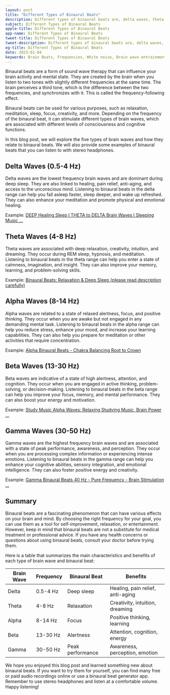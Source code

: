 ```yaml
---
layout: post
title: "Different Types of Binaural Beats"
description: Different types of binaural beats are, delta waves, theta waves, alpha waves and gamma waves. Binaural beats are a form of sound wave therapy that can influence your brain activity and mental state. They are created by the brain when you listen to two tones with slightly different frequencies at the same time.
subject: Different Types of Binaural Beats
apple-title: Different Types of Binaural Beats
app-name: Different Types of Binaural Beats
tweet-title: Different Types of Binaural Beats
tweet-description: Different types of binaural beats are, delta waves, theta waves, alpha waves and gamma waves. Binaural beats are a form of sound wave therapy that can influence your brain activity and mental state. They are created by the brain when you listen to two tones with slightly different frequencies at the same time. 
og-title: Different Types of Binaural Beats
date: 2023-01-04
keywords: Brain Beats, Frequencies, White noise, Brain wave entrainment, sound therapy, binaural beats youtube
---
```

Binaural beats are a form of sound wave therapy that can influence your brain activity and mental state. They are created by the brain when you listen to two tones with slightly different frequencies at the same time. The brain perceives a third tone, which is the difference between the two frequencies, and synchronizes with it. This is called the frequency-following effect.

Binaural beats can be used for various purposes, such as relaxation, meditation, sleep, focus, creativity, and more. Depending on the frequency of the binaural beat, it can stimulate different types of brain waves, which are associated with different levels of consciousness and cognitive functions.

In this blog post, we will explore the five types of brain waves and how they relate to binaural beats. We will also provide some examples of binaural beats that you can listen to with stereo headphones.

## Delta Waves (0.5-4 Hz)

Delta waves are the lowest frequency brain waves and are dominant during deep sleep. They are also linked to healing, pain relief, anti-aging, and access to the unconscious mind. Listening to binaural beats in the delta range can help you fall asleep faster, sleep deeper, and wake up refreshed. They can also enhance your meditation and promote physical and emotional healing.

Example: [DEEP Healing Sleep l THETA to DELTA Brain Waves l Sleeping Music ...](https://www.youtube.com/watch?v=4XFAxX9qNHA)

## Theta Waves (4-8 Hz)

Theta waves are associated with deep relaxation, creativity, intuition, and dreaming. They occur during REM sleep, hypnosis, and meditation. Listening to binaural beats in the theta range can help you enter a state of calmness, imagination, and insight. They can also improve your memory, learning, and problem-solving skills.

Example: [Binaural Beats: Relaxation & Deep Sleep (please read description carefully)](https://www.youtube.com/watch?v=UX1lJFQh6fs)

## Alpha Waves (8-14 Hz)

Alpha waves are related to a state of relaxed alertness, focus, and positive thinking. They occur when you are awake but not engaged in any demanding mental task. Listening to binaural beats in the alpha range can help you reduce stress, enhance your mood, and increase your learning capabilities. They can also help you prepare for meditation or other activities that require concentration.

Example: [Alpha Binaural Beats - Chakra Balancing Root to Crown](https://www.youtube.com/watch?v=6yKOc0j7M9I)

## Beta Waves (13-30 Hz)

Beta waves are indicative of a state of high alertness, attention, and cognition. They occur when you are engaged in active thinking, problem-solving, or decision-making. Listening to binaural beats in the beta range can help you improve your focus, memory, and mental performance. They can also boost your energy and motivation.

Example: [Study Music Alpha Waves: Relaxing Studying Music, Brain Power ...](https://www.youtube.com/watch?v=WPni755-Krg)

## Gamma Waves (30-50 Hz)

Gamma waves are the highest frequency brain waves and are associated with a state of peak performance, awareness, and perception. They occur when you are processing complex information or experiencing intense emotions. Listening to binaural beats in the gamma range can help you enhance your cognitive abilities, sensory integration, and emotional intelligence. They can also foster positive energy and creativity.

Example: [Gamma Binaural Beats 40 Hz - Pure Frequency - Brain Stimulation ...](https://www.youtube.com/watch?v=KxO64Pn8Qog)

## Summary

Binaural beats are a fascinating phenomenon that can have various effects on your brain and mind. By choosing the right frequency for your goal, you can use them as a tool for self-improvement, relaxation, or entertainment. However, keep in mind that binaural beats are not a substitute for medical treatment or professional advice. If you have any health concerns or questions about using binaural beats, consult your doctor before trying them.

Here is a table that summarizes the main characteristics and benefits of each type of brain wave and binaural beat:

| Brain Wave | Frequency | Binaural Beat | Benefits |
|------------|-----------|---------------|----------|
| Delta      | 0.5-4 Hz  | Deep sleep    | Healing, pain relief, anti-aging |
| Theta      | 4-8 Hz    | Relaxation    | Creativity, intuition, dreaming |
| Alpha      | 8-14 Hz   | Focus         | Positive thinking, learning |
| Beta       | 13-30 Hz  | Alertness     | Attention, cognition, energy |
| Gamma      | 30-50 Hz  | Peak performance | Awareness, perception, emotion |

We hope you enjoyed this blog post and learned something new about binaural beats. If you want to try them for yourself, you can find many free or paid audio recordings online or use a binaural beat generator app. Remember to use stereo headphones and listen at a comfortable volume. Happy listening!